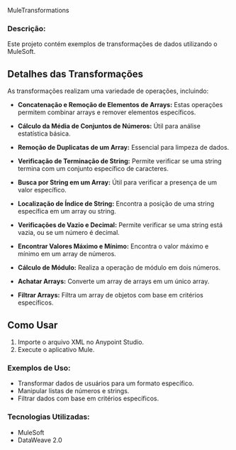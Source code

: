 MuleTransformations

### Descrição:
Este projeto contém exemplos de transformações de dados utilizando o MuleSoft.

## Detalhes das Transformações

As transformações realizam uma variedade de operações, incluindo:

- **Concatenação e Remoção de Elementos de Arrays:** Estas operações permitem combinar arrays e remover elementos específicos.

- **Cálculo da Média de Conjuntos de Números:** Útil para análise estatística básica.

- **Remoção de Duplicatas de um Array:** Essencial para limpeza de dados.

- **Verificação de Terminação de String:** Permite verificar se uma string termina com um conjunto específico de caracteres.

- **Busca por String em um Array:** Útil para verificar a presença de um valor específico.

- **Localização de Índice de String:** Encontra a posição de uma string específica em um array ou string.

- **Verificações de Vazio e Decimal:** Permite verificar se uma string está vazia, ou se um número é decimal.

- **Encontrar Valores Máximo e Mínimo:** Encontra o valor máximo e mínimo em um array de números.

- **Cálculo de Módulo:** Realiza a operação de módulo em dois números.

- **Achatar Arrays:** Converte um array de arrays em um único array.

- **Filtrar Arrays:** Filtra um array de objetos com base em critérios específicos.

## Como Usar
1. Importe o arquivo XML no Anypoint Studio.
2. Execute o aplicativo Mule.

### Exemplos de Uso:
- Transformar dados de usuários para um formato específico.
- Manipular listas de números e strings.
- Filtrar dados com base em critérios específicos.

### Tecnologias Utilizadas:
- MuleSoft
- DataWeave 2.0
